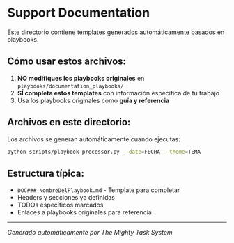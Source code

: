 # Support Documentation

Este directorio contiene templates generados automáticamente basados en playbooks.

## Cómo usar estos archivos:

1. **NO modifiques los playbooks originales** en `playbooks/documentation_playbooks/`
2. **SÍ completa estos templates** con información específica de tu trabajo
3. Usa los playbooks originales como **guía y referencia**

## Archivos en este directorio:

Los archivos se generan automáticamente cuando ejecutas:
```bash
python scripts/playbook-processor.py --date=FECHA --theme=TEMA
```

## Estructura típica:

- `DOC###-NombreDelPlaybook.md` - Template para completar
- Headers y secciones ya definidas
- TODOs específicos marcados
- Enlaces a playbooks originales para referencia

---
*Generado automáticamente por The Mighty Task System*
